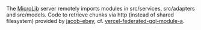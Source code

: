 

The [MicroLib](https://github.com/tysonrm/microlib) server remotely imports modules in src/services, src/adapters and src/models. Code to retrieve chunks via http (instead of shared filesystem) provided by [jacob-ebey](https://github.com/jacob-ebey), cf. [vercel-federated-gql-module-a](https://github.com/jacob-ebey/vercel-federated-gql-module-a/tree/master/webpack).

